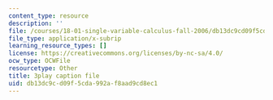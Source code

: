 ```yaml
---
content_type: resource
description: ''
file: /courses/18-01-single-variable-calculus-fall-2006/db13dc9cd09f5cda992af8aad9cd8ec1_ShGBRUx2ub8.vtt
file_type: application/x-subrip
learning_resource_types: []
license: https://creativecommons.org/licenses/by-nc-sa/4.0/
ocw_type: OCWFile
resourcetype: Other
title: 3play caption file
uid: db13dc9c-d09f-5cda-992a-f8aad9cd8ec1
---
```

